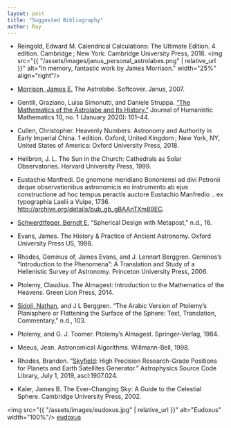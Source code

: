 ```yaml
---
layout: post
title: "Suggested Bibliography"
author: Ray
---
```


- Reingold, Edward M. Calendrical Calculations: The Ultimate Edition. 4 edition. Cambridge ; New York: Cambridge University Press, 2018.
<img src="{{ "/assets/images/janus_personal_astrolabes.png" | relative_url }}" alt="In memory, fantastic work by James Morrison." width="25%" align="right"/>

- [Morrison, James E.](https://web.archive.org/web/20051210070051/http://www.astrolabes.org/personal.htm) The Astrolabe. Softcover. Janus, 2007.
- Gentili, Graziano, Luisa Simonutti, and Daniele Struppa. [“The Mathematics of the Astrolabe and Its History.”](https://doi.org/10.5642/jhummath.202001.07) Journal of Humanistic Mathematics 10, no. 1 (January 2020): 101–44.
- Cullen, Christopher. Heavenly Numbers: Astronomy and Authority in Early Imperial China. 1 edition. Oxford, United Kingdom ; New York, NY, United States of America: Oxford University Press, 2018.
- Heilbron, J. L. The Sun in the Church: Cathedrals as Solar Observatories. Harvard University Press, 1999.
- Eustachio Manfredi. De gnomone meridiano Bononiensi ad divi Petronii deque observationibus astronomicis eo instrumento ab ejus constructione ad hoc tempus peractis auctore Eustachio Manfredio .. ex typographia Laelii a Vulpe, 1736. http://archive.org/details/bub_gb_gBAAnTXm89EC.
- [Schwerdtfeger, Berndt E.](http://berndt-schwerdtfeger.de/wp-content/uploads/pdf/sphere.pdf) “Spherical Design with Metapost,” n.d., 16.
- Evans, James. The History & Practice of Ancient Astronomy. Oxford University Press US, 1998.
- Rhodes, Geminus of, James Evans, and J. Lennart Berggren. Geminos’s “Introduction to the Phenomena”: A Translation and Study of a Hellenistic Survey of Astronomy. Princeton University Press, 2006.
- Ptolemy, Claudius. The Almagest: Introduction to the Mathematics of the Heavens. Green Lion Press, 2014.
- [Sidoli, Nathan](http://individual.utoronto.ca/acephalous/Sidoli_Berggren_2007.pdf), and J L Berggren. “The Arabic Version of Ptolemy’s Planisphere or Flattening the Surface of the Sphere: Text, Translation, Commentary,” n.d., 103.
- Ptolemy, and G. J. Toomer. Ptolemy’s Almagest. Springer-Verlag, 1984.
- Meeus, Jean. Astronomical Algorithms. Willmann-Bell, 1998.
- Rhodes, Brandon. “[Skyfield](https://rhodesmill.org/skyfield/): High Precision Research-Grade Positions for Planets and Earth Satellites Generator.” Astrophysics Source Code Library, July 1, 2019, ascl:1907.024.
- Kaler, James B. The Ever-Changing Sky: A Guide to the Celestial Sphere. Cambridge University Press, 2002.

<img src="{{ "/assets/images/eudoxus.jpg" | relative_url }}" alt="Eudoxus" width="100%"/>
[eudoxus](https://art.rmngp.fr/fr/library/artworks/papyrus-astronomique-d-eudoxe_papyrus-papier?force-download=180019)
